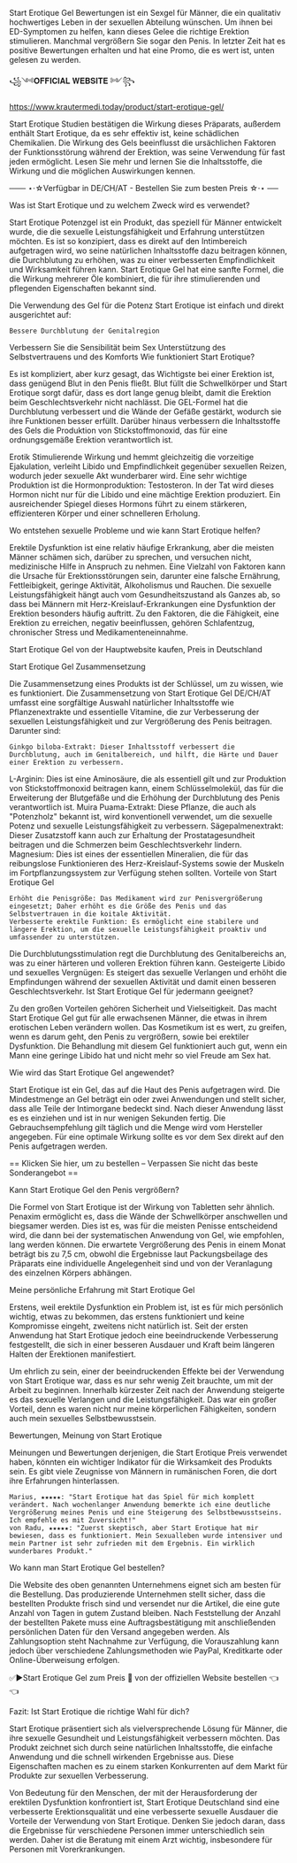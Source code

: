 Start Erotique Gel Bewertungen ist ein Sexgel für Männer, die ein qualitativ hochwertiges Leben in der sexuellen Abteilung wünschen. Um ihnen bei ED-Symptomen zu helfen, kann dieses Gelee die richtige Erektion stimulieren. Manchmal vergrößern Sie sogar den Penis. In letzter Zeit hat es positive Bewertungen erhalten und hat eine Promo, die es wert ist, unten gelesen zu werden. 

꧁༺𝐎𝐅𝐅𝐈𝐂𝐈𝐀𝐋 𝐖𝐄𝐁𝐒𝐈𝐓𝐄 ༻꧂

https://www.krautermedi.today/product/start-erotique-gel/


Start Erotique Studien bestätigen die Wirkung dieses Präparats, außerdem enthält Start Erotique, da es sehr effektiv ist, keine schädlichen Chemikalien. Die Wirkung des Gels beeinflusst die ursächlichen Faktoren der Funktionsstörung während der Erektion, was seine Verwendung für fast jeden ermöglicht. Lesen Sie mehr und lernen Sie die Inhaltsstoffe, die Wirkung und die möglichen Auswirkungen kennen.

─── ⋆⋅☆Verfügbar in DE/CH/AT - Bestellen Sie zum besten Preis ☆⋅⋆ ──

Was ist Start Erotique und zu welchem Zweck wird es verwendet?

Start Erotique Potenzgel ist ein Produkt, das speziell für Männer entwickelt wurde, die die sexuelle Leistungsfähigkeit und Erfahrung unterstützen möchten. Es ist so konzipiert, dass es direkt auf den Intimbereich aufgetragen wird, wo seine natürlichen Inhaltsstoffe dazu beitragen können, die Durchblutung zu erhöhen, was zu einer verbesserten Empfindlichkeit und Wirksamkeit führen kann. Start Erotique Gel hat eine sanfte Formel, die die Wirkung mehrerer Öle kombiniert, die für ihre stimulierenden und pflegenden Eigenschaften bekannt sind.

Die Verwendung des Gel für die Potenz Start Erotique ist einfach und direkt ausgerichtet auf:

    Bessere Durchblutung der Genitalregion
  Verbessern Sie die Sensibilität beim Sex
Unterstützung des Selbstvertrauens und des Komforts
Wie funktioniert Start Erotique?

Es ist kompliziert, aber kurz gesagt, das Wichtigste bei einer Erektion ist, dass genügend Blut in den Penis fließt. Blut füllt die Schwellkörper und Start Erotique sorgt dafür, dass es dort lange genug bleibt, damit die Erektion beim Geschlechtsverkehr nicht nachlässt. Die GEL-Formel hat die Durchblutung verbessert und die Wände der Gefäße gestärkt, wodurch sie ihre Funktionen besser erfüllt. Darüber hinaus verbessern die Inhaltsstoffe des Gels die Produktion von Stickstoffmonoxid, das für eine ordnungsgemäße Erektion verantwortlich ist.

Erotik Stimulierende Wirkung und hemmt gleichzeitig die vorzeitige Ejakulation, verleiht Libido und Empfindlichkeit gegenüber sexuellen Reizen, wodurch jeder sexuelle Akt wunderbarer wird. Eine sehr wichtige Produktion ist die Hormonproduktion: Testosteron. In der Tat wird dieses Hormon nicht nur für die Libido und eine mächtige Erektion produziert. Ein ausreichender Spiegel dieses Hormons führt zu einem stärkeren, effizienteren Körper und einer schnelleren Erholung.

Wo entstehen sexuelle Probleme und wie kann Start Erotique helfen?

Erektile Dysfunktion ist eine relativ häufige Erkrankung, aber die meisten Männer schämen sich, darüber zu sprechen, und versuchen nicht, medizinische Hilfe in Anspruch zu nehmen. Eine Vielzahl von Faktoren kann die Ursache für Erektionsstörungen sein, darunter eine falsche Ernährung, Fettleibigkeit, geringe Aktivität, Alkoholismus und Rauchen. Die sexuelle Leistungsfähigkeit hängt auch vom Gesundheitszustand als Ganzes ab, so dass bei Männern mit Herz-Kreislauf-Erkrankungen eine Dysfunktion der Erektion besonders häufig auftritt. Zu den Faktoren, die die Fähigkeit, eine Erektion zu erreichen, negativ beeinflussen, gehören Schlafentzug, chronischer Stress und Medikamenteneinnahme.

Start Erotique Gel von der Hauptwebsite kaufen, Preis in Deutschland

Start Erotique Gel Zusammensetzung

Die Zusammensetzung eines Produkts ist der Schlüssel, um zu wissen, wie es funktioniert. Die Zusammensetzung von Start Erotique Gel DE/CH/AT umfasst eine sorgfältige Auswahl natürlicher Inhaltsstoffe wie Pflanzenextrakte und essentielle Vitamine, die zur Verbesserung der sexuellen Leistungsfähigkeit und zur Vergrößerung des Penis beitragen. Darunter sind:

    Ginkgo biloba-Extrakt: Dieser Inhaltsstoff verbessert die Durchblutung, auch im Genitalbereich, und hilft, die Härte und Dauer einer Erektion zu verbessern.
L-Arginin: Dies ist eine Aminosäure, die als essentiell gilt und zur Produktion von Stickstoffmonoxid beitragen kann, einem Schlüsselmolekül, das für die Erweiterung der Blutgefäße und die Erhöhung der Durchblutung des Penis verantwortlich ist.
    Muira Puama-Extrakt: Diese Pflanze, die auch als "Potenzholz" bekannt ist, wird konventionell verwendet, um die sexuelle Potenz und sexuelle Leistungsfähigkeit zu verbessern.
Sägepalmenextrakt: Dieser Zusatzstoff kann auch zur Erhaltung der Prostatagesundheit beitragen und die Schmerzen beim Geschlechtsverkehr lindern.
  Magnesium: Dies ist eines der essentiellen Mineralien, die für das reibungslose Funktionieren des Herz-Kreislauf-Systems sowie der Muskeln im Fortpflanzungssystem zur Verfügung stehen sollten.
Vorteile von Start Erotique Gel

    Erhöht die Penisgröße: Das Medikament wird zur Penisvergrößerung eingesetzt; Daher erhöht es die Größe des Penis und das Selbstvertrauen in die koitale Aktivität.
    Verbesserte erektile Funktion: Es ermöglicht eine stabilere und längere Erektion, um die sexuelle Leistungsfähigkeit proaktiv und umfassender zu unterstützen.
  Die Durchblutungsstimulation regt die Durchblutung des Genitalbereichs an, was zu einer härteren und volleren Erektion führen kann.
    Gesteigerte Libido und sexuelles Vergnügen: Es steigert das sexuelle Verlangen und erhöht die Empfindungen während der sexuellen Aktivität und damit einen besseren Geschlechtsverkehr.
Ist Start Erotique Gel für jedermann geeignet?

Zu den großen Vorteilen gehören Sicherheit und Vielseitigkeit. Das macht Start Erotique Gel gut für alle erwachsenen Männer, die etwas in ihrem erotischen Leben verändern wollen. Das Kosmetikum ist es wert, zu greifen, wenn es darum geht, den Penis zu vergrößern, sowie bei erektiler Dysfunktion. Die Behandlung mit diesem Gel funktioniert auch gut, wenn ein Mann eine geringe Libido hat und nicht mehr so viel Freude am Sex hat.

Wie wird das Start Erotique Gel angewendet?

Start Erotique ist ein Gel, das auf die Haut des Penis aufgetragen wird. Die Mindestmenge an Gel beträgt ein oder zwei Anwendungen und stellt sicher, dass alle Teile der Intimorgane bedeckt sind. Nach dieser Anwendung lässt es es einziehen und ist in nur wenigen Sekunden fertig. Die Gebrauchsempfehlung gilt täglich und die Menge wird vom Hersteller angegeben. Für eine optimale Wirkung sollte es vor dem Sex direkt auf den Penis aufgetragen werden.

== Klicken Sie hier, um zu bestellen – Verpassen Sie nicht das beste Sonderangebot ==

Kann Start Erotique Gel den Penis vergrößern?

Die Formel von Start Erotique ist der Wirkung von Tabletten sehr ähnlich. Penaxim ermöglicht es, dass die Wände der Schwellkörper anschwellen und biegsamer werden. Dies ist es, was für die meisten Penisse entscheidend wird, die dann bei der systematischen Anwendung von Gel, wie empfohlen, lang werden können. Die erwartete Vergrößerung des Penis in einem Monat beträgt bis zu 7,5 cm, obwohl die Ergebnisse laut Packungsbeilage des Präparats eine individuelle Angelegenheit sind und von der Veranlagung des einzelnen Körpers abhängen.

Meine persönliche Erfahrung mit Start Erotique Gel

Erstens, weil erektile Dysfunktion ein Problem ist, ist es für mich persönlich wichtig, etwas zu bekommen, das erstens funktioniert und keine Kompromisse eingeht, zweitens nicht natürlich ist. Seit der ersten Anwendung hat Start Erotique jedoch eine beeindruckende Verbesserung festgestellt, die sich in einer besseren Ausdauer und Kraft beim längeren Halten der Erektionen manifestiert.

Um ehrlich zu sein, einer der beeindruckenden Effekte bei der Verwendung von Start Erotique war, dass es nur sehr wenig Zeit brauchte, um mit der Arbeit zu beginnen. Innerhalb kürzester Zeit nach der Anwendung steigerte es das sexuelle Verlangen und die Leistungsfähigkeit. Das war ein großer Vorteil, denn es waren nicht nur meine körperlichen Fähigkeiten, sondern auch mein sexuelles Selbstbewusstsein.

Bewertungen, Meinung von Start Erotique

Meinungen und Bewertungen derjenigen, die Start Erotique Preis verwendet haben, könnten ein wichtiger Indikator für die Wirksamkeit des Produkts sein. Es gibt viele Zeugnisse von Männern in rumänischen Foren, die dort ihre Erfahrungen hinterlassen.

    Marius, ★★★★★: "Start Erotique hat das Spiel für mich komplett verändert. Nach wochenlanger Anwendung bemerkte ich eine deutliche Vergrößerung meines Penis und eine Steigerung des Selbstbewusstseins. Ich empfehle es mit Zuversicht!"
    von Radu, ★★★★★: "Zuerst skeptisch, aber Start Erotique hat mir bewiesen, dass es funktioniert. Mein Sexualleben wurde intensiver und mein Partner ist sehr zufrieden mit dem Ergebnis. Ein wirklich wunderbares Produkt."
Wo kann man Start Erotique Gel bestellen?

Die Website des oben genannten Unternehmens eignet sich am besten für die Bestellung. Das produzierende Unternehmen stellt sicher, dass die bestellten Produkte frisch sind und versendet nur die Artikel, die eine gute Anzahl von Tagen in gutem Zustand bleiben. Nach Feststellung der Anzahl der bestellten Pakete muss eine Auftragsbestätigung mit anschließenden persönlichen Daten für den Versand angegeben werden. Als Zahlungsoption steht Nachnahme zur Verfügung, die Vorauszahlung kann jedoch über verschiedene Zahlungsmethoden wie PayPal, Kreditkarte oder Online-Überweisung erfolgen.

✅▶Start Erotique Gel zum Preis 🛒 von der offiziellen Website bestellen 👈👈

Fazit: Ist Start Erotique die richtige Wahl für dich?

Start Erotique präsentiert sich als vielversprechende Lösung für Männer, die ihre sexuelle Gesundheit und Leistungsfähigkeit verbessern möchten. Das Produkt zeichnet sich durch seine natürlichen Inhaltsstoffe, die einfache Anwendung und die schnell wirkenden Ergebnisse aus. Diese Eigenschaften machen es zu einem starken Konkurrenten auf dem Markt für Produkte zur sexuellen Verbesserung.

Von Bedeutung für den Menschen, der mit der Herausforderung der erektilen Dysfunktion konfrontiert ist, Start Erotique Deutschland sind eine verbesserte Erektionsqualität und eine verbesserte sexuelle Ausdauer die Vorteile der Verwendung von Start Erotique. Denken Sie jedoch daran, dass die Ergebnisse für verschiedene Personen immer unterschiedlich sein werden. Daher ist die Beratung mit einem Arzt wichtig, insbesondere für Personen mit Vorerkrankungen.
